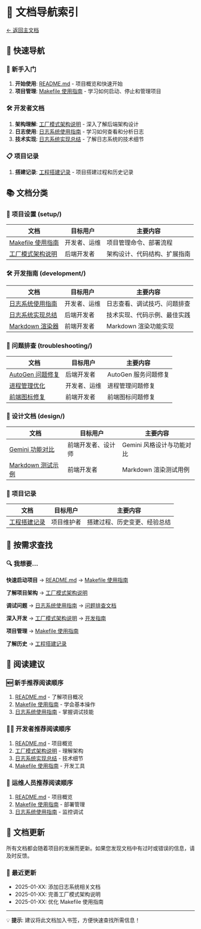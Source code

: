 # 📖 文档导航索引

[← 返回主文档](../README.md)

## 🎯 快速导航

### 👋 新手入门
1. **开始使用**: [README.md](../README.md) - 项目概览和快速开始
2. **项目管理**: [Makefile 使用指南](./setup/MAKEFILE_GUIDE.md) - 学习如何启动、停止和管理项目

### 🛠️ 开发者文档
1. **架构理解**: [工厂模式架构说明](./setup/FACTORY_PATTERN.md) - 深入了解后端架构设计
2. **日志使用**: [日志系统使用指南](./development/LOGGING_GUIDE.md) - 学习如何查看和分析日志
3. **技术实现**: [日志系统实现总结](./development/LOGGING_IMPLEMENTATION.md) - 了解日志系统的技术细节

### 📋 项目记录
1. **搭建记录**: [工程搭建记录](../MYWORK.md) - 项目搭建过程和历史记录

## 📚 文档分类

### 🚀 项目设置 (setup/)
| 文档 | 目标用户 | 主要内容 |
|------|----------|----------|
| [Makefile 使用指南](./setup/MAKEFILE_GUIDE.md) | 开发者、运维 | 项目管理命令、部署流程 |
| [工厂模式架构说明](./setup/FACTORY_PATTERN.md) | 后端开发者 | 架构设计、代码结构、扩展指南 |

### 🛠️ 开发指南 (development/)
| 文档 | 目标用户 | 主要内容 |
|------|----------|----------|
| [日志系统使用指南](./development/LOGGING_GUIDE.md) | 开发者、运维 | 日志查看、调试技巧、问题排查 |
| [日志系统实现总结](./development/LOGGING_IMPLEMENTATION.md) | 后端开发者 | 技术实现、代码示例、最佳实践 |
| [Markdown 渲染器](./development/MARKDOWN_RENDERER.md) | 前端开发者 | Markdown 渲染功能实现 |

### 🔧 问题排查 (troubleshooting/)
| 文档 | 目标用户 | 主要内容 |
|------|----------|----------|
| [AutoGen 问题修复](./troubleshooting/AUTOGEN_FIXES.md) | 后端开发者 | AutoGen 服务问题修复 |
| [进程管理优化](./troubleshooting/PROCESS_MANAGEMENT.md) | 开发者、运维 | 进程管理问题修复 |
| [前端图标修复](./troubleshooting/FRONTEND_ICON_FIX.md) | 前端开发者 | 前端图标问题修复 |

### 🎨 设计文档 (design/)
| 文档 | 目标用户 | 主要内容 |
|------|----------|----------|
| [Gemini 功能对比](./design/GEMINI_FEATURES_COMPARISON.md) | 前端开发者、设计师 | Gemini 风格设计与功能对比 |
| [Markdown 测试示例](./design/MARKDOWN_TEST_EXAMPLES.md) | 前端开发者 | Markdown 渲染测试用例 |

### 📝 项目记录
| 文档 | 目标用户 | 主要内容 |
|------|----------|----------|
| [工程搭建记录](../MYWORK.md) | 项目维护者 | 搭建过程、历史变更、经验总结 |

## 🎯 按需求查找

### 🔍 我想要...

**快速启动项目**
→ [README.md](../README.md) → [Makefile 使用指南](./setup/MAKEFILE_GUIDE.md)

**了解项目架构**
→ [工厂模式架构说明](./setup/FACTORY_PATTERN.md)

**调试问题**
→ [日志系统使用指南](./development/LOGGING_GUIDE.md) → [问题排查文档](./troubleshooting/)

**深入开发**
→ [工厂模式架构说明](./setup/FACTORY_PATTERN.md) → [开发指南](./development/)

**项目管理**
→ [Makefile 使用指南](./setup/MAKEFILE_GUIDE.md)

**了解历史**
→ [工程搭建记录](../MYWORK.md)

## 📖 阅读建议

### 🆕 新手推荐阅读顺序
1. [README.md](../README.md) - 了解项目概况
2. [Makefile 使用指南](./setup/MAKEFILE_GUIDE.md) - 学会基本操作
3. [日志系统使用指南](./development/LOGGING_GUIDE.md) - 掌握调试技能

### 👨‍💻 开发者推荐阅读顺序
1. [README.md](../README.md) - 项目概览
2. [工厂模式架构说明](./setup/FACTORY_PATTERN.md) - 理解架构
3. [日志系统实现总结](./development/LOGGING_IMPLEMENTATION.md) - 技术细节
4. [Makefile 使用指南](./setup/MAKEFILE_GUIDE.md) - 开发工具

### 🔧 运维人员推荐阅读顺序
1. [README.md](../README.md) - 项目概览
2. [Makefile 使用指南](./setup/MAKEFILE_GUIDE.md) - 部署管理
3. [日志系统使用指南](./development/LOGGING_GUIDE.md) - 监控调试

## 🔄 文档更新

所有文档都会随着项目的发展而更新。如果您发现文档中有过时或错误的信息，请及时反馈。

### 📅 最近更新
- 2025-01-XX: 添加日志系统相关文档
- 2025-01-XX: 完善工厂模式架构说明
- 2025-01-XX: 优化 Makefile 使用指南

---

💡 **提示**: 建议将此文档加入书签，方便快速查找所需信息！
